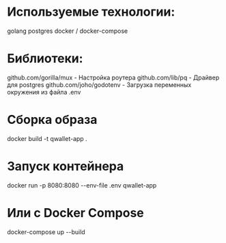 # Используемые технологии:
golang
postgres
docker / docker-compose

# Библиотеки:
github.com/gorilla/mux - Настройка роутера
github.com/lib/pq - Драйвер для postgres
github.com/joho/godotenv - Загрузка переменных окружения из файла .env


# Сборка образа
docker build -t qwallet-app .

# Запуск контейнера
docker run -p 8080:8080 --env-file .env qwallet-app

# Или с Docker Compose
docker-compose up --build
